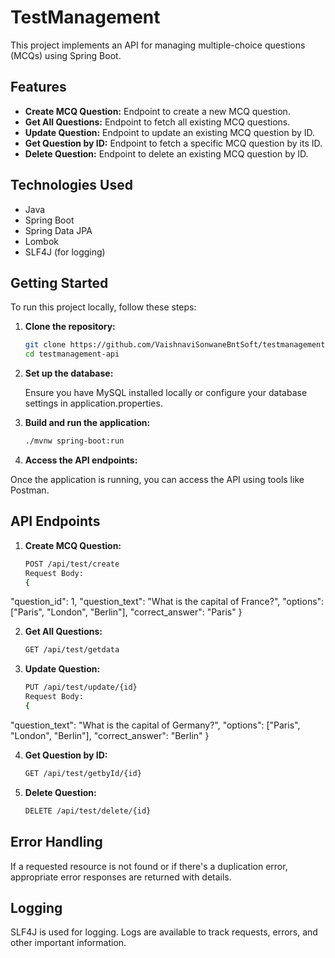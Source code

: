 # TestManagement

This project implements an API for managing multiple-choice questions (MCQs) using Spring Boot.

## Features

- **Create MCQ Question:** Endpoint to create a new MCQ question.
- **Get All Questions:** Endpoint to fetch all existing MCQ questions.
- **Update Question:** Endpoint to update an existing MCQ question by ID.
- **Get Question by ID:** Endpoint to fetch a specific MCQ question by its ID.
- **Delete Question:** Endpoint to delete an existing MCQ question by ID.

## Technologies Used

- Java
- Spring Boot
- Spring Data JPA
- Lombok
- SLF4J (for logging)

## Getting Started

To run this project locally, follow these steps:

1. **Clone the repository:**

   ```bash
   git clone https://github.com/VaishnaviSonwaneBntSoft/testmanagement-api.git
   cd testmanagement-api
   
2. **Set up the database:**
   
   Ensure you have MySQL installed locally or configure your database settings in application.properties.

3. **Build and run the application:**
    ```bash
   ./mvnw spring-boot:run

4. **Access the API endpoints:**

  Once the application is running, you can access the API using tools like Postman.

## API Endpoints

1. **Create MCQ Question:**

   ```bash
   POST /api/test/create
   Request Body:
   {
  "question_id": 1,
  "question_text": "What is the capital of France?",
  "options": ["Paris", "London", "Berlin"],
  "correct_answer": "Paris"
  }


2. **Get All Questions:**

   ```bash
   GET /api/test/getdata

3. **Update Question:**

   ```bash
   PUT /api/test/update/{id}
   Request Body:
   {
  "question_text": "What is the capital of Germany?",
  "options": ["Paris", "London", "Berlin"],
  "correct_answer": "Berlin"
  }


4. **Get Question by ID:**

     ```bash
     GET /api/test/getbyId/{id}
     
5. **Delete Question:**

   ```bash
   DELETE /api/test/delete/{id}

##  Error Handling

If a requested resource is not found or if there's a duplication error, appropriate error responses are returned with details.

## Logging

SLF4J is used for logging. Logs are available to track requests, errors, and other important information.

